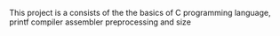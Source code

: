 This project is a consists of the the basics of C programming language,  printf compiler assembler preprocessing and size
